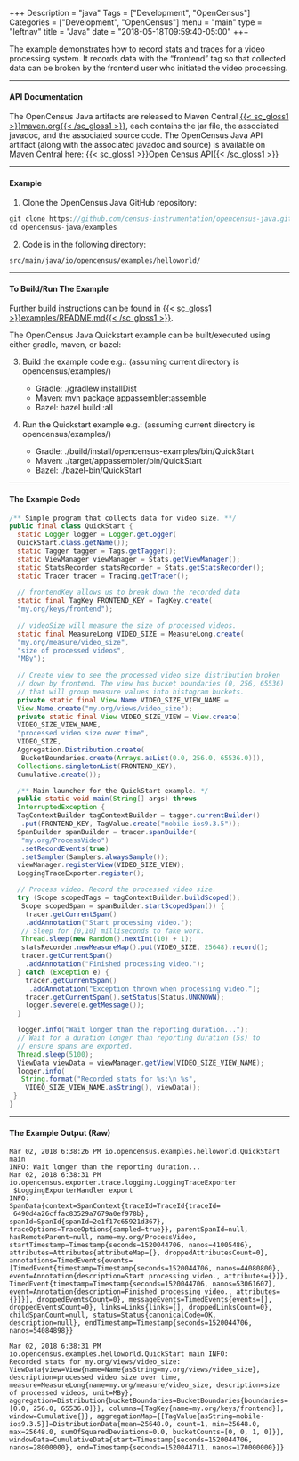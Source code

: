 +++
Description = "java"
Tags = ["Development", "OpenCensus"]
Categories = ["Development", "OpenCensus"]
menu = "main"
type = "leftnav"
title = "Java"
date = "2018-05-18T09:59:40-05:00"
+++

The example demonstrates how to record stats and traces for a video processing system. It records data with the “frontend” tag so that collected data can be broken by the frontend user who initiated the video processing.  

---

#### API Documentation

The OpenCensus Java artifacts are released to Maven Central [{{< sc_gloss1 >}}maven.org{{< /sc_gloss1 >}}](http://search.maven.org/), each contains the jar file, the associated javadoc, and the associated source code. The OpenCensus Java API artifact (along with the associated javadoc and source) is available on Maven Central here: [{{< sc_gloss1 >}}Open Census API{{< /sc_gloss1 >}}](https://search.maven.org/#search%7Cga%7C1%7Copencensus%20api)  

---

#### Example

1. Clone the OpenCensus Java GitHub repository:
``` java
git clone https://github.com/census-instrumentation/opencensus-java.git
cd opencensus-java/examples
```

2. Code is in the following directory:
```
src/main/java/io/opencensus/examples/helloworld/
```  

---

#### To Build/Run The Example
Further build instructions can be found in [{{< sc_gloss1 >}}examples/README.md{{< /sc_gloss1 >}}](https://github.com/census-instrumentation/opencensus-java/blob/master/examples/README.md).

The OpenCensus Java Quickstart example can be built/executed using either gradle, maven, or bazel:  

3. Build the example code e.g.: (assuming current directory is opencensus/examples/)
    * Gradle: ./gradlew installDist
    * Maven: mvn package appassembler:assemble
    * Bazel: bazel build :all  

4. Run the Quickstart example e.g.: (assuming current directory is opencensus/examples/)
	* Gradle: ./build/install/opencensus-examples/bin/QuickStart
	* Maven: ./target/appassembler/bin/QuickStart
	* Bazel: ./bazel-bin/QuickStart  

---

#### The Example Code
``` java
/** Simple program that collects data for video size. **/
public final class QuickStart {
  static Logger logger = Logger.getLogger(
  QuickStart.class.getName());
  static Tagger tagger = Tags.getTagger();
  static ViewManager viewManager = Stats.getViewManager();
  static StatsRecorder statsRecorder = Stats.getStatsRecorder();
  static Tracer tracer = Tracing.getTracer();  
  
  // frontendKey allows us to break down the recorded data
  static final TagKey FRONTEND_KEY = TagKey.create(
  "my.org/keys/frontend");  
  
  // videoSize will measure the size of processed videos.
  static final MeasureLong VIDEO_SIZE = MeasureLong.create(
  "my.org/measure/video_size",
  "size of processed videos",
  "MBy");  
  
  // Create view to see the processed video size distribution broken
  // down by frontend. The view has bucket boundaries (0, 256, 65536)
  // that will group measure values into histogram buckets.
  private static final View.Name VIDEO_SIZE_VIEW_NAME =
  View.Name.create("my.org/views/video_size");
  private static final View VIDEO_SIZE_VIEW = View.create(
  VIDEO_SIZE_VIEW_NAME,
  "processed video size over time",
  VIDEO_SIZE,
  Aggregation.Distribution.create(
   BucketBoundaries.create(Arrays.asList(0.0, 256.0, 65536.0))),
  Collections.singletonList(FRONTEND_KEY),
  Cumulative.create());

  /** Main launcher for the QuickStart example. */
  public static void main(String[] args) throws
  InterruptedException {
  TagContextBuilder tagContextBuilder = tagger.currentBuilder()
   .put(FRONTEND_KEY, TagValue.create("mobile-ios9.3.5"));
  SpanBuilder spanBuilder = tracer.spanBuilder(
   "my.org/ProcessVideo")
   .setRecordEvents(true)
   .setSampler(Samplers.alwaysSample());
  viewManager.registerView(VIDEO_SIZE_VIEW);
  LoggingTraceExporter.register();

  // Process video. Record the processed video size.
  try (Scope scopedTags = tagContextBuilder.buildScoped();
   Scope scopedSpan = spanBuilder.startScopedSpan()) {
    tracer.getCurrentSpan()
    .addAnnotation("Start processing video.");
   // Sleep for [0,10] milliseconds to fake work.
   Thread.sleep(new Random().nextInt(10) + 1);
   statsRecorder.newMeasureMap().put(VIDEO_SIZE, 25648).record();
   tracer.getCurrentSpan()
    .addAnnotation("Finished processing video.");
  } catch (Exception e) {
    tracer.getCurrentSpan()
     .addAnnotation("Exception thrown when processing video.");
    tracer.getCurrentSpan().setStatus(Status.UNKNOWN);
    logger.severe(e.getMessage());
  }

  logger.info("Wait longer than the reporting duration...");
  // Wait for a duration longer than reporting duration (5s) to
  // ensure spans are exported.
  Thread.sleep(5100);
  ViewData viewData = viewManager.getView(VIDEO_SIZE_VIEW_NAME);
  logger.info(
   String.format("Recorded stats for %s:\n %s",
    VIDEO_SIZE_VIEW_NAME.asString(), viewData));
 }
}
```  

---
  
#### The Example Output (Raw)
```
Mar 02, 2018 6:38:26 PM io.opencensus.examples.helloworld.QuickStart main
INFO: Wait longer than the reporting duration...
Mar 02, 2018 6:38:31 PM
io.opencensus.exporter.trace.logging.LoggingTraceExporter
 $LoggingExporterHandler export
INFO:
SpanData{context=SpanContext{traceId=TraceId{traceId=
 6490d4a26cffac83529a7679a0ef978b}, spanId=SpanId{spanId=2e1f17c65921d367}, traceOptions=TraceOptions{sampled=true}}, parentSpanId=null, hasRemoteParent=null, name=my.org/ProcessVideo, startTimestamp=Timestamp{seconds=1520044706, nanos=41005486}, attributes=Attributes{attributeMap={}, droppedAttributesCount=0}, annotations=TimedEvents{events=[TimedEvent{timestamp=Timestamp{seconds=1520044706, nanos=44080800}, event=Annotation{description=Start processing video., attributes={}}}, TimedEvent{timestamp=Timestamp{seconds=1520044706, nanos=53061607}, event=Annotation{description=Finished processing video., attributes={}}}], droppedEventsCount=0}, messageEvents=TimedEvents{events=[], droppedEventsCount=0}, links=Links{links=[], droppedLinksCount=0}, childSpanCount=null, status=Status{canonicalCode=OK, description=null}, endTimestamp=Timestamp{seconds=1520044706, nanos=54084898}}

Mar 02, 2018 6:38:31 PM
io.opencensus.examples.helloworld.QuickStart main INFO:
Recorded stats for my.org/views/video_size: ViewData{view=View{name=Name{asString=my.org/views/video_size}, description=processed video size over time, measure=MeasureLong{name=my.org/measure/video_size, description=size of processed videos, unit=MBy}, aggregation=Distribution{bucketBoundaries=BucketBoundaries{boundaries=[0.0, 256.0, 65536.0]}}, columns=[TagKey{name=my.org/keys/frontend}], window=Cumulative{}}, aggregationMap={[TagValue{asString=mobile-ios9.3.5}]=DistributionData{mean=25648.0, count=1, min=25648.0, max=25648.0, sumOfSquaredDeviations=0.0, bucketCounts=[0, 0, 1, 0]}}, windowData=CumulativeData{start=Timestamp{seconds=1520044706, nanos=28000000}, end=Timestamp{seconds=1520044711, nanos=170000000}}}
```
